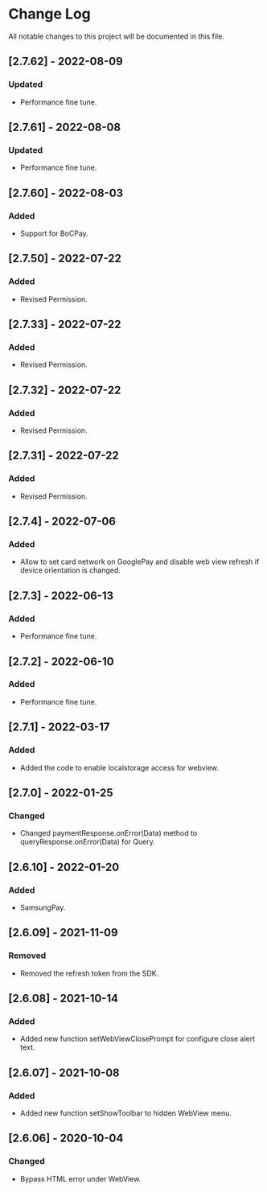 
# Change Log
All notable changes to this project will be documented in this file.

## [2.7.62] - 2022-08-09
 
### Updated

- Performance fine tune.

## [2.7.61] - 2022-08-08
 
### Updated

- Performance fine tune.

## [2.7.60] - 2022-08-03
 
### Added

- Support for BoCPay.

## [2.7.50] - 2022-07-22
 
### Added

- Revised Permission.

## [2.7.33] - 2022-07-22
 
### Added

- Revised Permission.

## [2.7.32] - 2022-07-22
 
### Added

- Revised Permission.

## [2.7.31] - 2022-07-22
 
### Added

- Revised Permission.

## [2.7.4] - 2022-07-06
 
### Added

- Allow to set card network on GooglePay and disable web view refresh if device orientation is changed. 

## [2.7.3] - 2022-06-13
 
### Added

- Performance fine tune. 


## [2.7.2] - 2022-06-10
 
### Added

- Performance fine tune. 


## [2.7.1] - 2022-03-17
 
### Added

- Added the code to enable localstorage access for webview. 


## [2.7.0] - 2022-01-25
 
### Changed

- Changed paymentResponse.onError(Data) method to queryResponse.onError(Data) for Query. 


## [2.6.10] - 2022-01-20
 
### Added

- SamsungPay. 


## [2.6.09] - 2021-11-09
 
### Removed

- Removed the refresh token from the SDK. 



## [2.6.08] - 2021-10-14
 
### Added

- Added new function setWebViewClosePrompt for configure close alert text.



## [2.6.07] - 2021-10-08
 
### Added

- Added new function setShowToolbar to hidden WebView menu.



## [2.6.06] - 2020-10-04

### Changed

- Bypass HTML error under WebView.


